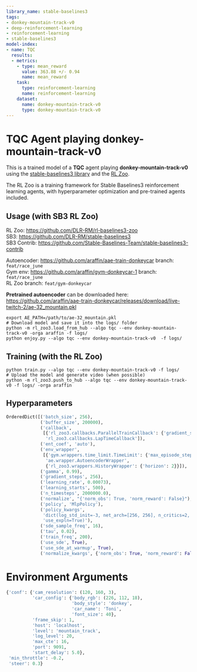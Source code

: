 ```yaml
---
library_name: stable-baselines3
tags:
- donkey-mountain-track-v0
- deep-reinforcement-learning
- reinforcement-learning
- stable-baselines3
model-index:
- name: TQC
  results:
  - metrics:
    - type: mean_reward
      value: 363.88 +/- 0.94
      name: mean_reward
    task:
      type: reinforcement-learning
      name: reinforcement-learning
    dataset:
      name: donkey-mountain-track-v0
      type: donkey-mountain-track-v0
---
```


# **TQC** Agent playing **donkey-mountain-track-v0**
This is a trained model of a **TQC** agent playing **donkey-mountain-track-v0**
using the [stable-baselines3 library](https://github.com/DLR-RM/stable-baselines3)
and the [RL Zoo](https://github.com/DLR-RM/rl-baselines3-zoo).

The RL Zoo is a training framework for Stable Baselines3
reinforcement learning agents,
with hyperparameter optimization and pre-trained agents included.

## Usage (with SB3 RL Zoo)

RL Zoo: https://github.com/DLR-RM/rl-baselines3-zoo<br/>
SB3: https://github.com/DLR-RM/stable-baselines3<br/>
SB3 Contrib: https://github.com/Stable-Baselines-Team/stable-baselines3-contrib

Autoencoder: https://github.com/araffin/aae-train-donkeycar branch: `feat/race_june` <br/>
Gym env: https://github.com/araffin/gym-donkeycar-1 branch: `feat/race_june` <br/>
RL Zoo branch: `feat/gym-donkeycar`

**Pretrained autoencoder** can be downloaded here: https://github.com/araffin/aae-train-donkeycar/releases/download/live-twitch-2/ae-32_mountain.pkl

```
export AE_PATH=/path/to/ae-32_mountain.pkl
# Download model and save it into the logs/ folder
python -m rl_zoo3.load_from_hub --algo tqc --env donkey-mountain-track-v0 -orga araffin -f logs/
python enjoy.py --algo tqc --env donkey-mountain-track-v0  -f logs/
```

## Training (with the RL Zoo)
```
python train.py --algo tqc --env donkey-mountain-track-v0 -f logs/
# Upload the model and generate video (when possible)
python -m rl_zoo3.push_to_hub --algo tqc --env donkey-mountain-track-v0 -f logs/ -orga araffin
```

## Hyperparameters
```python
OrderedDict([('batch_size', 256),
             ('buffer_size', 200000),
             ('callback',
              [{'rl_zoo3.callbacks.ParallelTrainCallback': {'gradient_steps': 200}},
               'rl_zoo3.callbacks.LapTimeCallback']),
             ('ent_coef', 'auto'),
             ('env_wrapper',
              [{'gym.wrappers.time_limit.TimeLimit': {'max_episode_steps': 10000}},
               'ae.wrapper.AutoencoderWrapper',
               {'rl_zoo3.wrappers.HistoryWrapper': {'horizon': 2}}]),
             ('gamma', 0.99),
             ('gradient_steps', 256),
             ('learning_rate', 0.00073),
             ('learning_starts', 500),
             ('n_timesteps', 2000000.0),
             ('normalize', "{'norm_obs': True, 'norm_reward': False}"),
             ('policy', 'MlpPolicy'),
             ('policy_kwargs',
              'dict(log_std_init=-3, net_arch=[256, 256], n_critics=2, '
              'use_expln=True)'),
             ('sde_sample_freq', 16),
             ('tau', 0.02),
             ('train_freq', 200),
             ('use_sde', True),
             ('use_sde_at_warmup', True),
             ('normalize_kwargs', {'norm_obs': True, 'norm_reward': False})])
```

# Environment Arguments
```python
{'conf': {'cam_resolution': (120, 160, 3),
          'car_config': {'body_rgb': (226, 112, 18),
                         'body_style': 'donkey',
                         'car_name': 'Toni',
                         'font_size': 40},
          'frame_skip': 1,
          'host': 'localhost',
          'level': 'mountain_track',
          'log_level': 20,
          'max_cte': 16,
          'port': 9091,
          'start_delay': 5.0},
 'min_throttle': -0.2,
 'steer': 0.3}
```
